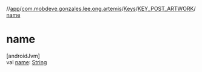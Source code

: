 //[app](../../../../index.md)/[com.mobdeve.gonzales.lee.ong.artemis](../../index.md)/[Keys](../index.md)/[KEY_POST_ARTWORK](index.md)/[name](name.md)

# name

[androidJvm]\
val [name](name.md): [String](https://kotlinlang.org/api/latest/jvm/stdlib/kotlin/-string/index.html)
